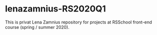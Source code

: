 # lenazamnius-RS2020Q1

This is privat Lena Zamnius repository for projects at RSSchool front-end course (spring / summer 2020).
